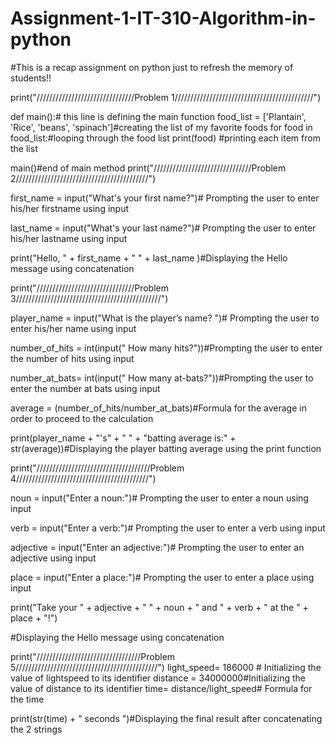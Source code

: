 # Assignment-1-IT-310-Algorithm-in-python
#This is a recap assignment on python just to refresh the memory of students!!

print("///////////////////////////////Problem 1////////////////////////////////////////////")

def main():# this line is defining the main function
    food_list = ['Plantain', 'Rice', 'beans', 'spinach']#creating the list of my favorite foods
    for food in food_list:#looping through the food list
        print(food) #printing each item from the list


main()#end of main method
print("///////////////////////////////Problem 2//////////////////////////////////////////")

first_name = input("What's your first name?")# Prompting the user to enter his/her firstname using input

last_name = input("What's your last name?")# Prompting the user to enter his/her lastname using input

print("Hello, " + first_name  + " " +   last_name )#Displaying the Hello message using concatenation

print("///////////////////////////////Problem 3//////////////////////////////////////////////")


player_name = input("What is the player’s name? ")# Prompting the user to enter his/her name using input

number_of_hits = int(input(" How many hits?"))#Prompting the user to enter the number of hits using input


number_at_bats= int(input(" How many at-bats?"))#Prompting the user to enter the number at bats using input

average = (number_of_hits/number_at_bats)#Formula for the average in order to proceed to the calculation

print(player_name + "'s" + " " +  "batting average is:" + str(average))#Displaying the player batting average using the print function

print("////////////////////////////////////Problem 4//////////////////////////////////////////")

noun = input("Enter a noun:")# Prompting the user to enter a noun using input

verb = input("Enter a verb:")# Prompting the user to enter a verb using input

adjective = input("Enter an adjective:")# Prompting the user to enter an adjective using input

place = input("Enter a place:")# Prompting the user to enter  a place using input

print("Take your "   +  adjective   + " " +   noun    + " and "  +  verb + " at the " +  place  +  "!")

#Displaying the Hello message using concatenation

print("/////////////////////////////////Problem 5/////////////////////////////////////////////")
light_speed= 186000 # Initializing the value of lightspeed to its identifier
distance = 34000000#Initializing the value of distance to its identifier
time= distance/light_speed# Formula for the time

print(str(time) + " seconds ")#Displaying the final result after concatenating the 2 strings


